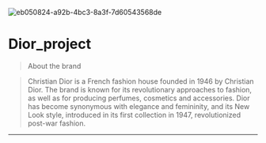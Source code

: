 
![eb050824-a92b-4bc3-8a3f-7d60543568de](https://github.com/user-attachments/assets/051a7e37-9f29-40d2-ac8f-053958ce162f)

Dior_project
==================
> About the brand

> Christian Dior
is a French fashion house founded in 1946 by Christian Dior. The brand is known for its revolutionary approaches to fashion, as well as for producing perfumes, cosmetics and accessories. Dior has become synonymous with elegance and femininity, and its New Look style, introduced in its first collection in 1947, revolutionized post-war fashion.
------------------
